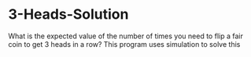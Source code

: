 # 3-Heads-Solution
What is the expected value of the number of times you need to flip a fair coin to get 3 heads in a row? This program uses simulation to solve this
